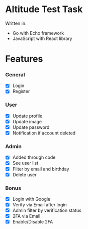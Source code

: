 # Altitude Test Task

Written in:
- Go with Echo framework
- JavaScript with React library

# Features

### General
- [x] Login
- [x] Register

###  User
- [x] Update profile
- [x] Update image
- [x] Update password
- [x] Notification if account deleted

### Admin
- [x] Added through code
- [x] See user list
- [x] Filter by email and birthday
- [x] Delete user

### Bonus
- [x] Login with Google
- [x] Verify via Email after login
- [x] Admin filter by verification status
- [x] 2FA via Email
- [x] Enable/Disable 2FA
